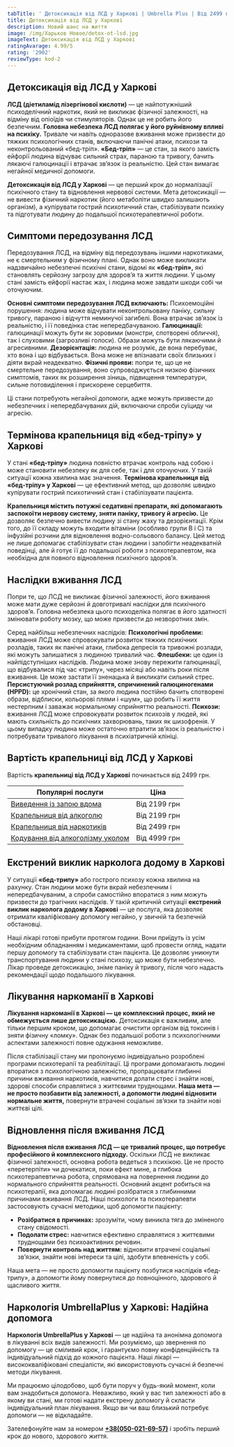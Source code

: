 ```yaml
---
tabTitle: ' Детоксикація від ЛСД у Харкові | Umbrella Plus | Від 2499 грн'
title: Детоксикація від ЛСД у Харкові
description: Новий шанс на життя
image: /img/Харьков Новое/detox-ot-lsd.jpg
imageText: Детоксикація від ЛСД у Харкові
ratingAvarage: 4.99/5
rating: '2902'
reviewType: kod-2
---
```


## Детоксикація від ЛСД у Харкові

**ЛСД (діетиламід лізергінової кислоти)** — це найпотужніший психоделічний наркотик, який не викликає фізичної залежності, на відміну від опіоїдів чи стимуляторів. Однак це не робить його безпечним. **Головна небезпека ЛСД полягає у його руйнівному впливі на психіку.** Тривале чи навіть одноразове вживання може призвести до тяжких психологічних станів, включаючи панічні атаки, психози та неконтрольований «бед-тріп». **«Бед-тріп»** — це стан, за якого замість ейфорії людина відчуває сильний страх, параною та тривогу, бачить лякаючі галюцинації і втрачає зв’язок із реальністю. Цей стан вимагає негайної медичної допомоги.

**Детоксикація від ЛСД у Харкові** — це перший крок до нормалізації психічного стану та відновлення нервової системи. Мета детоксикації — не вивести фізичний наркотик (його метаболіти швидко залишають організм), а купірувати гострий психотичний стан, стабілізувати психіку та підготувати людину до подальшої психотерапевтичної роботи.

## Симптоми передозування ЛСД

Передозування ЛСД, на відміну від передозувань іншими наркотиками, не є смертельним у фізичному плані. Однак воно може викликати надзвичайно небезпечні психічні стани, відомі як **«бед-тріп»,** які становлять серйозну загрозу для здоров’я та життя людини. У цьому стані замість ейфорії настає жах, і людина може завдати шкоди собі чи оточуючим.

**Основні симптоми передозування ЛСД включають:** Психоемоційні порушення: людина може відчувати неконтрольовану паніку, сильну тривогу, параною і відчуття неминучої загибелі. Вона втрачає зв’язок із реальністю, і її поведінка стає непередбачуваною. **Галюцинації:** галюцинації можуть бути як зоровими (монстри, спотворені обличчя), так і слуховими (загрозливі голоси). Образи можуть бути лякаючими й агресивними. **Дезорієнтація:** людина не розуміє, де вона перебуває, хто вона і що відбувається. Вона може не впізнавати своїх близьких і діяти вкрай неадекватно. **Фізичні прояви:** попри те, що це не смертельне передозування, воно супроводжується низкою фізичних симптомів, таких як розширення зіниць, підвищення температури, сильне потовиділення і прискорене серцебиття.

Ці стани потребують негайної допомоги, адже можуть призвести до небезпечних і непередбачуваних дій, включаючи спроби суїциду чи агресію.

## Термінова крапельниця від «бед-тріпу» у Харкові

У стані **«бед-тріпу»** людина повністю втрачає контроль над собою і може становити небезпеку як для себе, так і для оточуючих. У такій ситуації кожна хвилина має значення. **Термінова крапельниця від «бед-тріпу» у Харкові** — це ефективний метод, що дозволяє швидко купірувати гострий психотичний стан і стабілізувати пацієнта.

**Крапельниця містить потужні седативні препарати, які допомагають заспокоїти нервову систему, зняти паніку, тривогу й агресію.** Це дозволяє безпечно вивести людину зі стану жаху та дезорієнтації. Крім того, до її складу можуть входити вітаміни (особливо групи В і С) та інфузійні розчини для відновлення водно-сольового балансу. Цей метод не лише допомагає стабілізувати стан людини і запобігти неадекватній поведінці, але й готує її до подальшої роботи з психотерапевтом, яка необхідна для повного відновлення психічного здоров’я.

## Наслідки вживання ЛСД

Попри те, що ЛСД не викликає фізичної залежності, його вживання може мати дуже серйозні й довготривалі наслідки для психічного здоров’я. Головна небезпека цього психоделіка полягає в його здатності змінювати роботу мозку, що може призвести до незворотних змін.

Серед найбільш небезпечних наслідків: **Психологічні проблеми:** вживання ЛСД може спровокувати розвиток тяжких психічних розладів, таких як панічні атаки, глибока депресія та тривожні розлади, які можуть залишатися з людиною тривалий час. **Флешбеки:** це один із найпідступніших наслідків. Людина може знову пережити галюцинації, що відбувалися під час «трипу», через місяці або навіть роки після вживання. Це може застати її зненацька й викликати сильний стрес. **Персистуючий розлад сприйняття, спричинений галюциногенами (HPPD):** це хронічний стан, за якого людина постійно бачить спотворені образи, відблиски, кольорові плями і «шум», що робить її життя нестерпним і заважає нормальному сприйняттю реальності. **Психози:** вживання ЛСД може спровокувати розвиток психозів у людей, які мають схильність до психічних захворювань, таких як шизофренія. У цьому випадку людина може остаточно втратити зв’язок із реальністю і потребувати тривалого лікування в психіатричній клініці.

## Вартість крапельниці від ЛСД у Харкові

Вартість **крапельниці від ЛСД у Харкові** починається від 2499 грн.

| Популярні послуги                                                                                              | Ціна         |
| -------------------------------------------------------------------------------------------------------------- | ------------ |
| [Виведення із запою вдома](https://umbrella-plus.com.ua/uk/kharkiv/vivod-iz-zapoia-na-domy-kharkiv-ua/)        | Від 2199 грн |
| [Крапельниця від алкоголю](https://umbrella-plus.com.ua/uk/kharkiv/kapelnica_ot_alkogola_na_domy_kharkiv_ua/)  | Від 2199 грн |
| [Крапельниця від наркотиків](https://umbrella-plus.com.ua/uk/kharkiv/kap-ot-nark-ua/)                          | Від 2499 грн |
| [Кодування від алкоголізму уколом](https://umbrella-plus.com.ua/uk/kharkiv/kodirovka-ot-alkogolia-kharkiv-ua/) | Від 4999 грн |

## Екстрений виклик нарколога додому в Харкові

У ситуації **«бед-трипу»** або гострого психозу кожна хвилина на рахунку. Стан людини може бути вкрай небезпечним і непередбачуваним, а спроби самостійно впоратися з ним можуть призвести до трагічних наслідків. У такій критичній ситуації **екстрений виклик нарколога додому в Харкові** — це послуга, яка дозволяє отримати кваліфіковану допомогу негайно, у звичній та безпечній обстановці.

Наші лікарі готові прибути протягом години. Вони приїдуть із усім необхідним обладнанням і медикаментами, щоб провести огляд, надати першу допомогу та стабілізувати стан пацієнта. Це дозволяє уникнути транспортування людини у стані психозу, що може бути небезпечно. Лікар проведе детоксикацію, зніме паніку й тривогу, після чого надасть рекомендації щодо подальшого лікування.

## Лікування наркоманії в Харкові

**Лікування наркоманії в Харкові — це комплексний процес, який не обмежується лише детоксикацією.** Детоксикація є важливим, але тільки першим кроком, що допомагає очистити організм від токсинів і зняти фізичну «ломку». Однак без подальшої роботи з психологічними аспектами залежності повне одужання неможливе.

Після стабілізації стану ми пропонуємо індивідуально розроблені програми психотерапії та реабілітації. Ці програми допомагають людині впоратися з психологічною залежністю, пропрацювати глибинні причини вживання наркотиків, навчитися долати стрес і знайти нові, здорові способи справлятися з життєвими труднощами. **Наша мета — не просто позбавити від залежності, а допомогти людині відновити нормальне життя,** повернути втрачені соціальні зв’язки та знайти нові життєві цілі.

## Відновлення після вживання ЛСД

**Відновлення після вживання ЛСД — це тривалий процес, що потребує професійного й комплексного підходу.** Оскільки ЛСД не викликає фізичної залежності, основна робота ведеться з психікою. Це не просто «перетерпіти» чи дочекатися, поки ефект мине, а глибока психотерапевтична робота, спрямована на повернення людини до нормального сприйняття реальності.
Основний акцент робиться на психотерапії, яка допомагає людині розібратися з глибинними причинами вживання ЛСД. Наші психологи та психотерапевти застосовують сучасні методики, щоб допомогти пацієнту:

* **Розібратися в причинах:** зрозуміти, чому виникла тяга до зміненого стану свідомості.
* **Подолати стрес:** навчитися ефективно справлятися з життєвими труднощами без психоактивних речовин.
* **Повернути контроль над життям:** відновити втрачені соціальні зв’язки, знайти нові інтереси та цілі, здобути впевненість у собі.

Наша мета — не просто допомогти пацієнту позбутися наслідків «бед-трипу», а допомогти йому повернутися до повноцінного, здорового й щасливого життя.

## Наркологія UmbrellaPlus у Харкові: Надійна допомога

**Наркологія UmbrellaPlus у Харкові** — це надійна та анонімна допомога в лікуванні всіх видів залежності. Ми розуміємо, що звернення по допомогу — це сміливий крок, і гарантуємо повну конфіденційність та індивідуальний підхід до кожного пацієнта. Наші лікарі — висококваліфіковані спеціалісти, які використовують сучасні й безпечні методи лікування.

Ми працюємо цілодобово, щоб бути поруч у будь-який момент, коли вам знадобиться допомога. Неважливо, який у вас тип залежності або в якому ви стані, ми готові надати екстрену допомогу й скласти індивідуальний план лікування. Якщо ви чи ваш близький потребує допомоги — не відкладайте.

Зателефонуйте нам за номером **[+38(050-021-69-57)](tel:0500216957)** і зробіть перший крок до нового, здорового життя.
